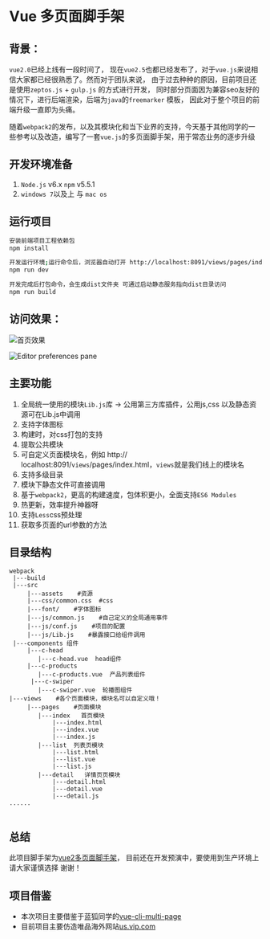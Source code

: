 # Vue 多页面脚手架

## 背景：  
`vue2.0`已经上线有一段时间了， 现在`vue2.5`也都已经发布了，对于`vue.js`来说相信大家都已经很熟悉了。然而对于团队来说，
由于过去种种的原因，目前项目还是使用`zeptos.js` + `gulp.js` 的方式进行开发， 同时部分页面因为兼容seo友好的情况下，进行后端渲染，后端为`java`的`freemarker` 模板， 因此对于整个项目的前端升级一直即为头痛。

随着`webpack2`的发布，以及其模块化和当下业界的支持，今天基于其他同学的一些参考以及改造，编写了一套`vue.js`的多页面脚手架，用于常态业务的逐步升级

## 开发环境准备 

1. `Node.js` v6.x  `npm` v5.5.1
2. `windows 7`以及上  与 `mac os`


## 运行项目

``` bash
安装前端项目工程依赖包
npm install

开发运行环境;运行命令后，浏览器自动打开 http://localhost:8091/views/pages/index.html
npm run dev

开发完成后打包命令，会生成dist文件夹 可通过启动静态服务指向dist目录访问
npm run build

```

## 访问效果：

![首页效果](http://7xawfk.com1.z0.glb.clouddn.com/%E5%B1%8F%E5%B9%95%E5%BF%AB%E7%85%A7%202017-11-10%20%E4%B8%8B%E5%8D%884.04.37.png "首页效果")

![Editor preferences pane](http://7xawfk.com1.z0.glb.clouddn.com/%E5%B1%8F%E5%B9%95%E5%BF%AB%E7%85%A7%202017-11-10%20%E4%B8%8B%E5%8D%884.04.47.png)

## 主要功能

 1. 全局统一使用的模块`Lib.js`库 -> 公用第三方库插件，公用js,css 以及静态资源可在Lib.js中调用
 2. 支持字体图标
 3. 构建时，对css打包的支持
 4. 提取公共模块
 5. 可自定义页面模块名，例如 http:// localhost:8091/`views`/pages/index.html，`views`就是我们线上的模块名
 7. 支持多级目录
 8. 模块下静态文件可直接调用
 9. 基于`webpack2`，更高的构建速度，包体积更小，全面支持`ES6 Modules`
 10. 热更新，效率提升神器呀
 11. 支持`Less`css预处理
 12. 获取多页面的url参数的方法

## 目录结构

``` 
webpack
 |---build
 |---src
     |---assets    #资源
     |---css/common.css  #css
     |---font/    #字体图标
     |---js/common.js    #自己定义的全局通用事件
     |---js/conf.js    #项目的配置
     |---js/Lib.js    #暴露接口给组件调用	
 |---components 组件
     |---c-head 
        |---c-head.vue  head组件
     |---c-products 
        |---c-products.vue  产品列表组件
	  |---c-swiper 
        |---c-swiper.vue  轮播图组件
|---views    #各个页面模块，模块名可以自定义哦！
     |---pages    #页面模块
        |---index	首页模块
            |---index.html
            |---index.vue
            |---index.js
        |---list  列表页模块
            |---list.html
            |---list.vue
            |---list.js
        |---detail   详情页页模块
            |---detail.html
            |---detail.vue
            |---detail.js
......
     
```


## 总结

此项目脚手架为[vue2多页面脚手架][3]， 目前还在开发预演中，要使用到生产环境上请大家谨慎选择 谢谢！


## 项目借鉴
- 本次项目主要借鉴于蓝狐同学的[vue-cli-multi-page][1]
- 目前项目主要仿造唯品海外网站[us.vip.com][2]

[1]:https://github.com/bluefox1688/vue-cli-multi-page "vue-cli-multi-page"
[2]:https://us.vip.com "us.vip.com"
[3]:https://github.com/baseFramework/vue-muliti-page "vue2多页面脚手架"

 

